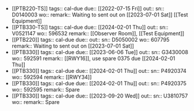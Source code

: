 - [[PTB220-TS]] 
  tags:: cal-due
  due:: [[2022-07-15 Fri]]
  out::
  sn:: D0140003
  wo:: 
  remark:: Waiting to sent out on [[2023-07-01 Sat]] [[Test Equipment]]
- [[PTB330-TS]] 
  tags:: cal-due
  due:: [[2024-02-01 Thu]]
  out::
  sn:: V0521147
  wo:: 596532
  remark:: [[Observer Room]], [[Test Equipment]]
- [[PTB220]] 
  tags:: cal-due
  due::
  out::
  sn:: D5050002
  wo:: 607795
  remark:: Waiting to sent out on [[2023-07-01 Sat]]
- [[PTB330]] 
  tags:: cal-due
  due:: [[2023-06-06 Tue]]
  out:: 
  sn:: G3430008
  wo:: 592591
  remark:: [[RWY16]], use spare 0375 due [[2024-02-01 Thu]]
- [[PTB330]] 
  tags:: cal-due
  due:: [[2024-02-01 Thu]]
  out::
  sn:: P4920374
  wo:: 592594
  remark:: [[RWY34]]
- [[PTB330]] 
  tags:: cal-due
  due:: [[2024-02-01 Thu]]
  out::
  sn:: P4920375
  wo:: 592595
  remark:: Spare
- [[PTB330]] 
  tags:: cal-due
  due:: [[2023-09-20 Wed]]
  out::
  sn:: U3810757
  wo:: 
  remark:: Spare
